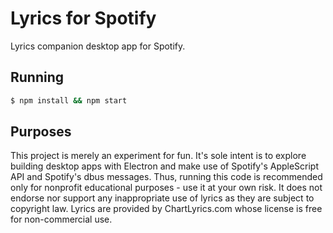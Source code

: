 # Lyrics for Spotify

Lyrics companion desktop app for Spotify.


## Running

```bash
$ npm install && npm start
```


## Purposes

This project is merely an experiment for fun. It's sole intent is to explore building desktop apps with Electron and make use of Spotify's AppleScript API and Spotify's dbus messages. Thus, running this code is recommended only for nonprofit educational purposes - use it at your own risk. It does not endorse nor support any inappropriate use of lyrics as they are subject to copyright law. Lyrics are provided by ChartLyrics.com whose license is free for non-commercial use.
